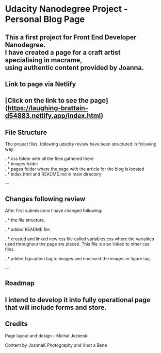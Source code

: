# Udacity Nanodegree Project - Personal Blog Page

This a first project for Front End Developer Nanodegree.  
I have created a page for a craft artist specialising in macrame,  
using authentic content provided by Joanna.
--

## Link to page via Netlify

[Click on the link to see the page] (https://laughing-brattain-d54883.netlify.app/index.html)
--

## File Structure

The project files, following udacity review have been structured in following way:  

..* css folder with all the files gathered there  
..* images folder  
..* pages folder where the page with the article for the blog is located  
..* index.html and README.md in main directory  

--

## Changes following review

After first submissions I have changed following:  

..* the file structure.  

..* added README file.  

..* created and linked new css file called variables.css where the variables used throughout the page are placed. This file is also linked to other css files.  

..* added figcaption tag to images and enclosed the images in figure tag.  

--
## Roadmap

I intend to develop it into fully operational page that will include forms and store.
--
## Credits

Page layout and design - Michal Jezierski  

Content by JoannaK Photography and Knot a Bene
